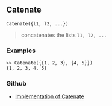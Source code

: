 ## Catenate

```
Catenate({l1, l2, ...})
```

> concatenates the lists `l1, l2, ...`

### Examples
 
``` 
>> Catenate({{1, 2, 3}, {4, 5}})
{1, 2, 3, 4, 5}
``` 

### Github

* [Implementation of Catenate](https://github.com/axkr/symja_android_library/blob/master/symja_android_library/matheclipse-core/src/main/java/org/matheclipse/core/builtin/ListFunctions.java#L1277) 
